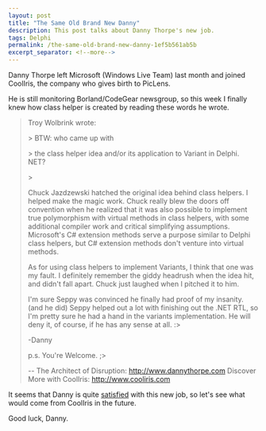 ```yaml
---
layout: post
title: "The Same Old Brand New Danny"
description: This post talks about Danny Thorpe's new job.
tags: Delphi
permalink: /the-same-old-brand-new-danny-1ef5b561ab5b
excerpt_separator: <!--more-->
---
```

Danny Thorpe left Microsoft (Windows Live Team) last month and joined CoolIris, the company who gives birth to PicLens.
<!--more-->

He is still monitoring Borland/CodeGear newsgroup, so this week I finally knew how class helper is created by reading these words he wrote.

> Troy Wolbrink wrote:
> 
> \> BTW: who came up with
>
> \> the class helper idea and/or its application to Variant in Delphi. NET?
>
> \>
>
> Chuck Jazdzewski hatched the original idea behind class helpers. I helped make the magic work. Chuck really blew the doors off convention when he realized that it was also possible to implement true polymorphism with virtual methods in class helpers, with some additional compiler work and critical simplifying assumptions. Microsoft's C# extension methods serve a purpose similar to Delphi class helpers, but C# extension methods don't venture into virtual methods.
> 
> As for using class helpers to implement Variants, I think that one was my fault. I definitely remember the giddy headrush when the idea hit, and didn't fall apart. Chuck just laughed when I pitched it to him.
> 
> I'm sure Seppy was convinced he finally had proof of my insanity. (and he did) Seppy helped out a lot with finishing out the .NET RTL, so I'm pretty sure he had a hand in the variants implementation. He will deny it, of course, if he has any sense at all. :>
> 
> -Danny
> 
> p.s. You're Welcome. ;>
> 
> -- The Architect of Disruption: http://www.dannythorpe.com Discover More with CoolIris: http://www.cooliris.com

It seems that Danny is quite [satisfied](http://dannythorpe.com/2007/10/21/on-leaving-borland/) with this new job, so let's see what would come from CoolIris in the future.

Good luck, Danny.
